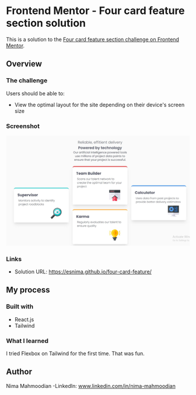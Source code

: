 # Frontend Mentor - Four card feature section solution

This is a solution to the [Four card feature section challenge on Frontend Mentor](https://www.frontendmentor.io/challenges/four-card-feature-section-weK1eFYK). 

## Overview
### The challenge

Users should be able to:

- View the optimal layout for the site depending on their device's screen size

### Screenshot

![](./screenshot.jpg)


### Links

- Solution URL: https://esnima.github.io/four-card-feature/


## My process

### Built with

- React.js
- Tailwind

### What I learned
I tried Flexbox on Tailwind for the first time. That was fun. 

## Author
Nima Mahmoodian
-LinkedIn: www.linkedin.com/in/nima-mahmoodian


